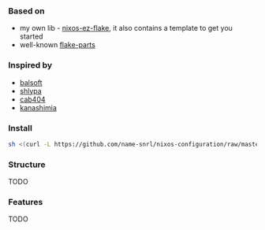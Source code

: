### Based on

- my own lib - [nixos-ez-flake](https://github.com/name-snrl/nixos-ez-flake), it
  also contains a template to get you started
- well-known [flake-parts](https://github.com/hercules-ci/flake-parts)

### Inspired by

- [balsoft](https://github.com/balsoft/nixos-config)
- [shlypa](https://github.com/ilya-fedin/nixos-configuration)
- [cab404](https://github.com/cab404/home)
- [kanashimia](https://github.com/kanashimia/nixos-config)

### Install

```sh
sh <(curl -L https://github.com/name-snrl/nixos-configuration/raw/master/install) <configuration-name>
```

### Structure

TODO

### Features

TODO
